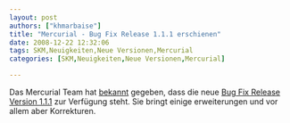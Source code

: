 ```yaml
---
layout: post
authors: ["khmarbaise"]
title: "Mercurial - Bug Fix Release 1.1.1 erschienen"
date: 2008-12-22 12:32:06
tags: SKM,Neuigkeiten,Neue Versionen,Mercurial
categories: [SKM,Neuigkeiten,Neue Versionen,Mercurial]

---
```

Das Mercurial Team hat <a href="http://selenic.com/pipermail/mercurial/2008-December/023035.html">bekannt</a> gegeben, dass die neue <a href="http://www.selenic.com/mercurial/wiki/index.cgi/WhatsNew">Bug Fix Release Version 1.1.1</a> zur Verfügung steht. Sie bringt einige erweiterungen und vor allem aber Korrekturen.
